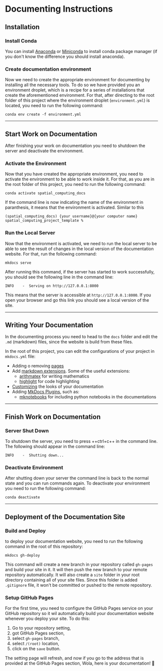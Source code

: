 # Documenting Instructions

## Installation

### Install Conda

You can install [Anaconda](https://docs.anaconda.com/anaconda/install/) or [Miniconda](https://docs.conda.io/en/latest/miniconda.html) to install conda package manager (if you don't know the difference you should install anaconda).

### Create documentation environment

Now we need to create the appropriate environment for documenting by installing all the necessary tools. To do so we have provided you an environment droplet, which is a recipe for a series of installations that create the aforementioned environment. For that, after directing to the root folder of this project where the environment droplet (`environment.yml`) is located, you need to run the following command:

``` shell
conda env create -f environment.yml
```

---

## Start Work on Documentation

After finishing your work on documentation you need to shutdown the server and deactivate the environment.

### Activate the Environment

Now that you have created the appropriate environment, you need to activate the environment to be able to work inside it. For that, as you are in the root folder of this project, you need to run the following command:

``` shell
conda activate spatial_computing_docs
```

If the command line is now indicating the name of the environment in paranthesis, it means that the environment is activated. Similar to this

``` shell
(spatial_computing_docs) {your username}@{your computer name} spatial_computing_project_template %
```

### Run the Local Server

Now that the environment is activated, we need to run the local server to be able to see the result of changes in the local version of the documentation website. For that, run the following command:

``` shell
mkdocs serve
```

After running this command, if the server has started to work successfully, you should see the following line in the command line:

``` shell
INFO    -  Serving on http://127.0.0.1:8000
```

This means that the server is accessible at `http://127.0.0.1:8000`. If you open your browser and go this link you should see a local version of the site.

---

## Writing Your Documentation

In the documenting process you need to head to the `docs` folder and edit the `.md` (markdown) files, since the website is build from these files.

In the root of this project, you can edit the configurations of your project in `mkdocs.yml` file:

* Adding o removing [pages](https://www.mkdocs.org/user-guide/writing-your-docs/)
* Add [markdown extensions](https://facelessuser.github.io/pymdown-extensions/extensions/arithmatex/). Some of the useful extensions:
    * [arithmatex](https://facelessuser.github.io/pymdown-extensions/extensions/arithmatex/) for writing mathematics
    * [highlight](https://facelessuser.github.io/pymdown-extensions/extensions/highlight/) for code highlighting
* [Customizing](https://squidfunk.github.io/mkdocs-material/setup/changing-the-colors/) the looks of your documentation
* Adding [MkDocs Plugins](https://github.com/mkdocs/mkdocs/wiki/MkDocs-Plugins), such as:
    * [mknotebooks](https://github.com/greenape/mknotebooks) for including python notebooks in the documentations

---

## Finish Work on Documentation

### Server Shut Down

To shutdown the server, you need to press ++ctrl+c++ in the command line. The following should appear in the command line:

``` shell
INFO    -  Shutting down...
```

### Deactivate Environment

After shutting down your server the command line is back to the normal state and you can run commands again. To deactivate your environment you need to run the following command:

``` shell
conda deactivate
```

---

## Deployment of the Documentation Site

### Build and Deploy

to deploy your documentation website, you need to run the following command in the root of this repository:

``` shell
mkdocs gh-deploy
```

This command will create a new branch in your repository called `gh-pages` and build your site in it. It will then push the new branch to your remote repository automatically. It will also create a `site` folder in your root directory containing all of your site files. Since this folder is added `.gitignore` file, it won't be committed or pushed to the remote repository.

### Setup GitHub Pages

For the first time, you need to configure the GitHub Pages service on your GitHub repository so it wil automatically build your documentation website whenever you deploy your site. To do this:

1. Go to your repository setting,
2. got GitHub Pages section,
3. select `gh-pages` branch,
4. select `/(root)` location,
5. click on the `save` button.

The setting page will refresh, and now if you go to the address that is provided at the GitHub Pages section, Wola, here is your documentation! :rocket:
